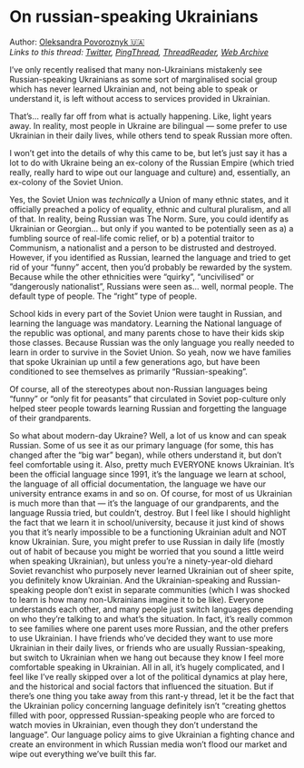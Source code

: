 # On russian-speaking Ukrainians

Author: [Oleksandra Povoroznyk 🇺🇦](https://twitter.com/rynkrynk)  
*Links to this thread: [Twitter](https://twitter.com/rynkrynk/status/1530417504451018753), [PingThread](https://pingthread.com/thread/1530417504451018753), [ThreadReader](https://threadreaderapp.com/thread/1530417504451018753.html), [Web Archive](https://web.archive.org/web/*/https://twitter.com/rynkrynk/status/1530417504451018753)*

I’ve only recently realised that many non-Ukrainians mistakenly see Russian-speaking Ukrainians as some sort of marginalised social group which has never learned Ukrainian and, not being able to speak or understand it, is left without access to services provided in Ukrainian.

That’s… really far off from what is actually happening. Like, light years away. In reality, most people in Ukraine are bilingual — some prefer to use Ukrainian in their daily lives, while others tend to speak Russian more often.

I won’t get into the details of why this came to be, but let’s just say it has a lot to do with Ukraine being an ex-colony of the Russian Empire (which tried really, really hard to wipe out our language and culture) and, essentially, an ex-colony of the Soviet Union.

Yes, the Soviet Union was *technically* a Union of many ethnic states, and it officially preached a policy of equality, ethnic and cultural pluralism, and all of that. In reality, being Russian was The Norm. Sure, you could identify as Ukrainian or Georgian… but only if you wanted to be potentially seen as a) a fumbling source of real-life comic relief, or b) a potential traitor to Communism, a nationalist and a person to be distrusted and destroyed. However, if you identified as Russian, learned the language and tried to get rid of your “funny” accent, then you’d probably be rewarded by the system. Because while the other ethnicities were “quirky”, “uncivilised” or “dangerously nationalist”, Russians were seen as… well, normal people. The default type of people. The “right” type of people.

School kids in every part of the Soviet Union were taught in Russian, and learning the language was mandatory. Learning the National language of the republic was optional, and many parents chose to have their kids skip those classes. Because Russian was the only language you really needed to learn in order to survive in the Soviet Union. So yeah, now we have families that spoke Ukrainian up until a few generations ago, but have been conditioned to see themselves as primarily “Russian-speaking”.

Of course, all of the stereotypes about non-Russian languages being “funny” or “only fit for peasants” that circulated in Soviet pop-culture only helped steer people towards learning Russian and forgetting the language of their grandparents.

So what about modern-day Ukraine? Well, a lot of us know and can speak Russian. Some of us see it as our primary language (for some, this has changed after the “big war” began), while others understand it, but don’t feel comfortable using it. Also, pretty much EVERYONE knows Ukrainian. It’s been the official language since 1991, it’s the language we learn at school, the language of all official documentation, the language we have our university entrance exams in and so on. Of course, for most of us Ukrainian is much more than that — it’s the language of our grandparents, and the language Russia tried, but couldn’t, destroy. But I feel like I should highlight the fact that we learn it in school/university, because it just kind of shows you that it’s nearly impossible to be a functioning Ukrainian adult and NOT know Ukrainian. Sure, you might prefer to use Russian in daily life (mostly out of habit of because you might be worried that you sound a little weird when speaking Ukrainian), but unless you’re a ninety-year-old diehard Soviet revanchist who purposely never learned Ukrainian out of sheer spite, you definitely know Ukrainian. And the Ukrainian-speaking and Russian-speaking people don’t exist in separate communities (which I was shocked to learn is how many non-Ukrainians imagine it to be like). Everyone understands each other, and many people just switch languages depending on who they’re talking to and what’s the situation. In fact, it’s really common to see families where one parent uses more Russian, and the other prefers to use Ukrainian. I have friends who’ve decided they want to use more Ukrainian in their daily lives, or friends who are usually Russian-speaking, but switch to Ukrainian when we hang out because they know I feel more comfortable speaking in Ukrainian. All in all, it’s hugely complicated, and I feel like I’ve really skipped over a lot of the political dynamics at play here, and the historical and social factors that influenced the situation. But if there’s one thing you take away from this rant-y thread, let it be the fact that the Ukrainian policy concerning language definitely isn’t “creating ghettos filled with poor, oppressed Russian-speaking people who are forced to watch movies in Ukrainian, even though they don’t understand the language”. Our language policy aims to give Ukrainian a fighting chance and create an environment in which Russian media won’t flood our market and wipe out everything we’ve built this far.
